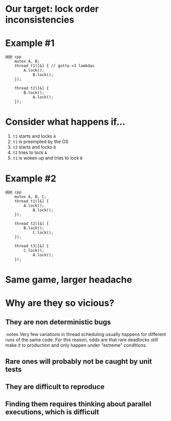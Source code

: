 <!SLIDE subsection>
# Our target: lock order inconsistencies


<!SLIDE>
# Example \#1

    @@@ cpp
        mutex A, B;
        thread t1([&] { // gotta <3 lambdas
            A.lock();
                B.lock();
        });

        thread t2([&] {
            B.lock();
                A.lock();
        });


<!SLIDE>
# Consider what happens if...

1. `t1` starts and locks `A`
2. `t1` is preempted by the OS
3. `t2` starts and locks `B`
4. `t2` tries to lock `A`
5. `t1` is woken up and tries to lock `B`


<!SLIDE>
# Example \#2

    @@@ cpp
        mutex A, B, C;
        thread t1([&] {
            A.lock();
                B.lock();
        });

        thread t2([&] {
            B.lock();
                C.lock();
        });

        thread t3([&] {
            C.lock();
                A.lock();
        });


<!SLIDE>
# Same game, larger headache


<!SLIDE>
# Why are they so vicious?


<!SLIDE>
## They are non deterministic bugs


<!SLIDE>
.notes Very few variations in thread scheduling usually happens for different
runs of the same code. For this reason, odds are that rare deadlocks still
make it to production and only happen under "extreme" conditions.

## Rare ones will probably not be caught by unit tests


<!SLIDE>
## They are difficult to reproduce


<!SLIDE>
## Finding them requires thinking about parallel executions, which is difficult
